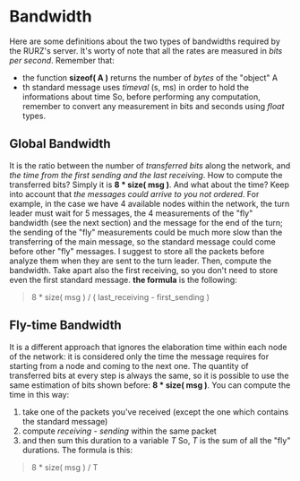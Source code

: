 # Bandwidth
Here are some definitions about the two types of bandwidths required by the RURZ's server.
It's worty of note that all the rates are measured in *bits per second*. Remember that:
-   the function **sizeof( A )** returns the number of *bytes* of the "object" A
-   th standard message uses *timeval* (s, ms) in order to hold the informations about time
So, before performing any computation, remember to convert any measurement in bits and seconds using *float* types. 


## Global Bandwidth
It is the ratio between the number of *transferred bits* along the network, and *the time from the first sending and the last receiving*.
How to compute the transferred bits? Simply it is **8 \* size( msg )**.
And what about the time? Keep into account that *the messages could arrive to you not ordered*. For example, in the case we have 4 available nodes within the network, the turn leader must wait for 5 messages, the 4 measurements of the "fly" bandwidth (see the next section) and the message for the end of the turn; the sending of the "fly" measurements could be much more slow than the transferring of the main message, so the standard message could come before other "fly" messages.
I suggest to store all the packets before analyze them when they are sent to the turn leader. Then, compute the bandwidth. Take apart also the first receiving, so you don't need to store even the first standard message.
**the formula** is the following: 
>   8 \* size( msg ) / ( last_receiving - first_sending )


## Fly-time Bandwidth
It is a different approach that ignores the elaboration time within each node of the network: it is considered only the time the message requires for starting from a node and coming to the next one. 
The quantity of transferred bits at every step is always the same, so it is possible to use the same estimation of bits shown before: **8 \* size( msg )**.
You can compute the time in this way:
1.  take one of the packets you've received (except the one which contains the standard message)
2.  compute *receiving - sending* within the same packet
3.  and then sum this duration to a variable *T* 
So, *T* is the sum of all the "fly" durations. The formula is this:
>   8 \* size( msg ) / T

